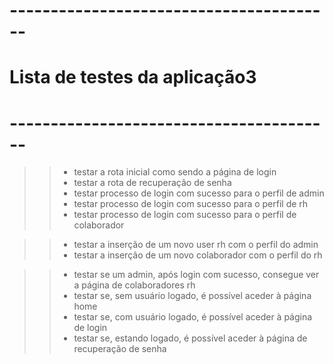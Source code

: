 # ----------------------------------------
# Lista de testes da aplicação3 
# ----------------------------------------

>> - testar a rota inicial como sendo a página de login
>> - testar a rota de recuperação de senha
>> - testar processo de login com sucesso para o perfil de admin
>> - testar processo de login com sucesso para o perfil de rh
>> - testar processo de login com sucesso para o perfil de colaborador

>> - testar a inserção de um novo user rh com o perfil do admin
>> - testar a inserção de um novo colaborador com o perfil do rh

>> - testar se um admin, após login com sucesso, consegue ver a página de colaboradores rh
>> - testar se, sem usuário logado, é possível aceder à página home
>> - testar se, com usuário logado, é possível aceder à página de login
>> - testar se, estando logado, é possível aceder à página de recuperação de senha